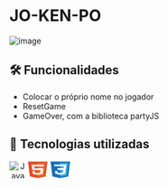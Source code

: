 # JO-KEN-PO

![image](https://user-images.githubusercontent.com/102702355/209859376-0a1e5f3f-0cbc-4c2d-9dff-476aa4acbc6f.png)

## 🛠️ Funcionalidades

- Colocar o próprio nome no jogador
- ResetGame
- GameOver, com a biblioteca  partyJS


## 📡 Tecnologias utilizadas

<div align="center">

<img align="left" alt="Javascript" height="30" width="30" src="https://cdn.jsdelivr.net/gh/devicons/devicon/icons/javascript/javascript-original.svg">
<img align="left" alt="HTML" height="30" width="40" src="https://raw.githubusercontent.com/devicons/devicon/master/icons/html5/html5-original.svg">
<img align="left" alt="CSS" height="30" width="40" src="https://raw.githubusercontent.com/devicons/devicon/master/icons/css3/css3-original.svg"> 
  
</div>
<br/><br/>
